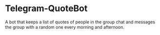 # Telegram-QuoteBot
A bot that keeps a list of quotes of people in the group chat and messages the group with a random one every morning and afternoon.
